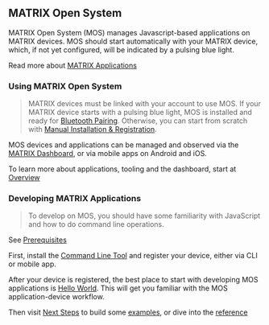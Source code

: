 ## MATRIX Open System

MATRIX Open System (MOS) manages Javascript-based applications on MATRIX devices. MOS should start automatically with your MATRIX device, which, if not yet configured, will be indicated by a pulsing blue light.

Read more about [MATRIX Applications](overview/applications.md)

### Using MATRIX Open System

> MATRIX devices must be linked with your account to use MOS. If your MATRIX device starts with a pulsing blue light, MOS is installed and ready for [Bluetooth Pairing](getting-started/pairing). Otherwise, you can start from scratch with [Manual Installation & Registration](getting-started/installation/).

MOS devices and applications can be managed and observed via the [MATRIX Dashboard](http://dash.matrix.one), or via mobile apps on Android and iOS. 

To learn more about applications, tooling and the dashboard, start at [Overview](overview/index.md)

### Developing MATRIX Applications

> To develop on MOS, you should have some familiarity with JavaScript and how to do command line operations. 

See [Prerequisites](getting-started/prerequisites.md) 

First, install the [Command Line Tool](overview/cli.md) and register your device, either via CLI or mobile app.

After your device is registered, the best place to start with developing MOS applications is [Hello World](getting-started/hello-world.md). This will get you familiar with the MOS application-device workflow. 

Then visit [Next Steps](getting-started/next-steps.md) to build some [examples](examples/index.md), or dive into the [reference](reference/index.md)
